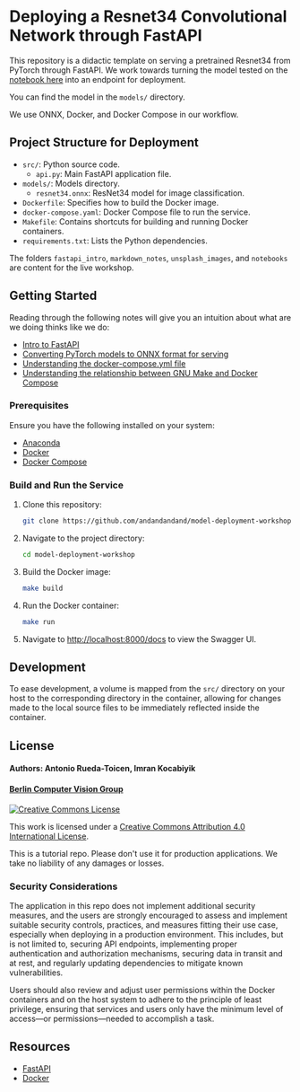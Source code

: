 # Deploying a Resnet34 Convolutional Network through FastAPI

This repository is a didactic template on serving a pretrained Resnet34 from PyTorch through FastAPI. 
We work towards turning the model tested on the [notebook here](https://github.com/andandandand/model-deployment-workshop/blob/master/notebooks/Running_a_Pretrained_Resnet_on_Unsplash_Images.ipynb) into an endpoint for deployment.  

You can find the model in the `models/` directory.  

We use ONNX, Docker, and Docker Compose in our workflow. 

## Project Structure for Deployment 

- `src/`: Python source code.
  - `api.py`: Main FastAPI application file.
- `models/`: Models directory.
  - `resnet34.onnx`: ResNet34 model for image classification.
- `Dockerfile`: Specifies how to build the Docker image.
- `docker-compose.yaml`: Docker Compose file to run the service.
- `Makefile`: Contains shortcuts for building and running Docker containers.
- `requirements.txt`: Lists the Python dependencies.

The folders `fastapi_intro`, `markdown_notes`, `unsplash_images`, and `notebooks` are content for the live workshop. 
 
## Getting Started
Reading through the following notes will give you an intuition about what are we doing thinks like we do:
* [Intro to FastAPI](https://github.com/andandandand/model-deployment-workshop/blob/master/markdown_notes/Intro%20to%20FastAPI.md)
* [Converting PyTorch models to ONNX format for serving](https://github.com/andandandand/model-deployment-workshop/blob/master/markdown_notes/Converting%20PyTorch%20Models%20into%20ONNX%20Format%20for%20Serving.md)
* [Understanding the docker-compose.yml file](https://github.com/andandandand/model-deployment-workshop/blob/master/Understanding%20the%20docker-compose%20file.md)
* [Understanding the relationship between GNU Make and Docker Compose](https://github.com/andandandand/model-deployment-workshop/blob/master/markdown_notes/Understanding%20the%20relationship%20between%20GNU%20Make%20and%20Docker%20Compose.md)

### Prerequisites

Ensure you have the following installed on your system:

- [Anaconda](https://www.anaconda.com/download)
- [Docker](https://www.docker.com/get-started)
- [Docker Compose](https://docs.docker.com/compose/install/)

### Build and Run the Service

1. Clone this repository:
    ```sh
    git clone https://github.com/andandandand/model-deployment-workshop
    ```
2. Navigate to the project directory:
    ```sh
    cd model-deployment-workshop
    ```
3. Build the Docker image:
    ```sh
    make build
    ```

4. Run the Docker container:
    ```sh
    make run
    ```

5. Navigate to [http://localhost:8000/docs](http://localhost:8000/docs) to view the Swagger UI.

## Development
To ease development, a volume is mapped from the `src/` directory on your host to the corresponding directory in the container, allowing for changes made to the local source files to be immediately reflected inside the container.  

## License
#### Authors: Antonio Rueda-Toicen, Imran Kocabiyik
#### [Berlin Computer Vision Group](https://www.meetup.com/berlin-computer-vision-group/)

[![Creative Commons License](https://i.creativecommons.org/l/by/4.0/88x31.png)](http://creativecommons.org/licenses/by/4.0/)

This work is licensed under a [Creative Commons Attribution 4.0 International License](http://creativecommons.org/licenses/by/4.0/).

This is a tutorial repo. Please don't use it for production applications. We take no liability of any damages or losses. 

### Security Considerations
The application in this repo does not implement additional security measures, and the users are strongly encouraged to assess and implement suitable security controls, practices, and measures fitting their use case, especially when deploying in a production environment. This includes, but is not limited to, securing API endpoints, implementing proper authentication and authorization mechanisms, securing data in transit and at rest, and regularly updating dependencies to mitigate known vulnerabilities.

Users should also review and adjust user permissions within the Docker containers and on the host system to adhere to the principle of least privilege, ensuring that services and users only have the minimum level of access—or permissions—needed to accomplish a task.


## Resources
- [FastAPI](https://fastapi.tiangolo.com/)
- [Docker](https://www.docker.com/)

